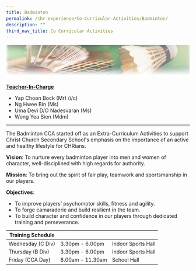 ```yaml
---
title: Badminton
permalink: /chr-experience/Co-Curricular-Activities/Badminton/
description: ""
third_nav_title: Co Curricular Activities
---
```

![](/images/CCA/BADMINTON.jpg)

<strong><u>Teacher-In-Charge</u></strong>
* Yap Choon Bock (Mr) (i/c)
* Ng Hwee Bin (Ms)
* Uma Devi D/O Nadesvaran (Ms)
* Wong Yea Sien (Mdm)

<hr>

The Badminton CCA started off as an Extra-Curriculum Activities to support Christ Church Secondary School's emphasis on the importance of an active and healthy lifestyle for CHRians.

**Vision**: To nurture every badminton player into men and women of character, well-disciplined with high regards for authority. 

**Mission**: To bring out the spirit of fair play, teamwork and sportsmanship in our players. 

**Objectives**:
* To improve players’ psychomotor skills, fitness and agility.
* To forge camaraderie and build resilient in the team.
* To build character and confidence in our players through dedicated training and perseverance.

| Training Schedule |  |  |
| -- | -- | -- |
| Wednesday (C Div) | 3.30pm - 6.00pm | Indoor Sports Hall |
| Thursday (B Div) | 3.30pm - 6.00pm | Indoor Sports Hall |
| Friday (CCA Day) | 8.00am - 11.30am | School Hall |